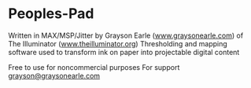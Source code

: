 # Peoples-Pad
Written in MAX/MSP/Jitter
by Grayson Earle (www.graysonearle.com)
of The Illuminator (www.theilluminator.org)
Thresholding and mapping software used to transform ink on paper into projectable digital content

Free to use for noncommercial purposes
For support grayson@graysonearle.com
